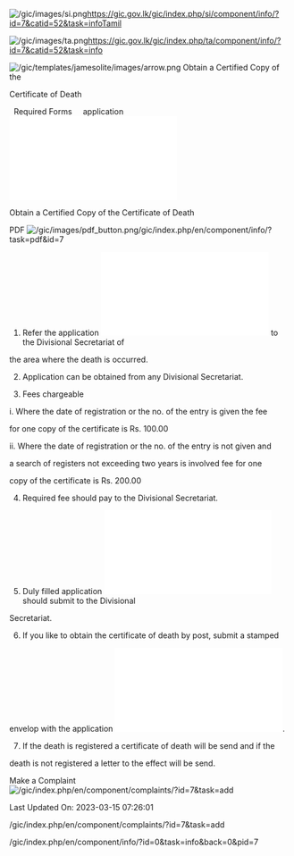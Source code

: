 <!-- Source: https://gic.gov.lk/gic/index.php/en/component/info/?id=7&catid=52&task=info -->

![/gic/images/si.png](/gic/images/si.png)https://gic.gov.lk/gic/index.php/si/component/info/?id=7&catid=52&task=infoTamil

![/gic/images/ta.png](/gic/images/ta.png)https://gic.gov.lk/gic/index.php/ta/component/info/?id=7&catid=52&task=info

![/gic/templates/jamesolite/images/arrow.png](/gic/templates/jamesolite/images/arrow.png) Obtain a Certified Copy of the

Certificate of Death

  Required Forms     application ![/gic/pdf/b63a.pdf](/gic/pdf/b63a.pdf)

Obtain a Certified Copy of the Certificate of Death

PDF ![/gic/images/pdf_button.png](/gic/images/pdf_button.png)/gic/index.php/en/component/info/?task=pdf&id=7

 1. Refer the application ![/gic/pdf/b63a.pdf](/gic/pdf/b63a.pdf) to the Divisional Secretariat of

 the area where the death is occurred.

 2. Application can be obtained from any Divisional Secretariat.

 3. Fees chargeable

 i. Where the date of registration or the no. of the entry is given the fee

 for one copy of the certificate is Rs. 100.00

 ii. Where the date of registration or the no. of the entry is not given and

 a search of registers not exceeding two years is involved fee for one

 copy of the certificate is Rs. 200.00

 4. Required fee should pay to the Divisional Secretariat.

 5. Duly filled application ![/gic/pdf/b63a.pdf](/gic/pdf/b63a.pdf) should submit to the Divisional

 Secretariat.

 6. If you like to obtain the certificate of death by post, submit a stamped

 envelop with the application ![/gic/pdf/b63a.pdf](/gic/pdf/b63a.pdf).

 7. If the death is registered a certificate of death will be send and if the

 death is not registered a letter to the effect will be send.

Make a Complaint ![/gic/index.php/en/component/complaints/?id=7&task=add](/gic/index.php/en/component/complaints/?id=7&task=add)

Last Updated On: 2023-03-15 07:26:01

/gic/index.php/en/component/complaints/?id=7&task=add

/gic/index.php/en/component/info/?id=0&task=info&back=0&pid=7